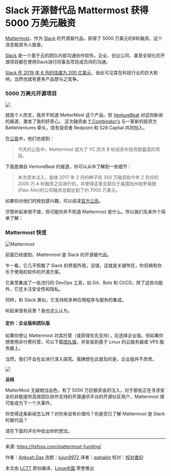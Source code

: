 [#]: collector: (lujun9972)
[#]: translator: (wahailin)
[#]: reviewer: ( )
[#]: publisher: ( )
[#]: url: ( )
[#]: subject: (Open Source Slack Alternative Mattermost Gets $50M Funding)
[#]: via: (https://itsfoss.com/mattermost-funding/)
[#]: author: (Ankush Das https://itsfoss.com/author/ankush/)

Slack 开源替代品 Mattermost 获得 5000 万美元融资
======
 
[Mattermost][1]，作为 [Slack][2] 的开源替代品，获得了 5000 万美元的B轮融资。这个消息极其令人振奋。
  
[Slack][3] 是一个基于云的团队内部沟通协作软件。企业、创业公司、甚至全球化的开源项目都在使用Slack进行同事及项目成员间的沟通。

[Slack 在 2019 年 6 月的估值为 200 亿美元][4]，由此可见其在科技行业的巨大影响，当然也就有更多产品想与之竞争。

### 5000 万美元开源项目

![][5]
 
就我个人而言，我并不知道 MatterMost 这个产品。但 [VentureBeat][6] 对这则新闻的报道，激发了我的好奇心。 这次融资由 [Y Combinator’s][7] 与一家新的投资方 BattleVentures 牵头，现有投资者 Redpoint 和 S28 Captial 共同加入。


在[公告][8]中，他们也提到：
 
> 今天的公告中，Mattermost 成为了 YC 历次 B 轮投资中投资额最高的项目。

下面是摘自 VentureBeat 的报道，你可以从中了解到一些细节：

> 本次资本注入，是继 2017 年 2 月的种子轮 350 万融资和今年 2 月份的 2000 万 A 轮融资之后进行的，并使得这家总部位于美国加州帕罗奥图(Palo Alto)的公司融资总额达到了约 7000 万美元。
 
如果你对他们的规划感兴趣，可以阅读[官方公告][8]。

尽管听起来很不错，但可能你并不知道 Mattermost 是什么。所以我们先来作个简单了解：

### Mattermost 快览

![Mattermost][9]

前面已经提到，Mattermost 是 Slack 的开源替代品。
 
乍一看，它几乎照搬了 Slack 的界面外观，没错，这就是关键所在，你将拥有你乐于使用的软件的开源方案。
 
它甚至集成了一些流行的 DevOps 工具，如 Git、Bots 和 CI/CD。除了这些功能外，它还关注安全性和隐私。

同样，和 Slack 类似，它支持和多种应用程序与服务的集成。

听起来很有前景？我也这么认为。

#### 定价：企业版和团队版

如果你想让 Mattermost 对其托管（或获得优先支持），应选择企业版。但如果你想使用非付费托管，可以下载[团队版][11]，并安装到基于 Linux 的云服务器或 VPS 服务器上。
 
当然，我们不会在此进行深入探究。我确想在此提及的是，企业版并不昂贵。

![][12]

**总结**

MatterMost 无疑相当出色，有了 5000 万巨额资金的注入，对于那些正在寻求安全的并能提供高效团队协作支持的开源通讯平台的开源社区用户，Mattermost 很可能成为下一个大事件。

你觉得这条新闻怎么样？对你来说有价值吗？你是否已了解 Mattermost 是 Slack 的替代品？

请在下面的评论中给出你的想法。

--------------------------------------------------------------------------------

来源: <https://itsfoss.com/mattermost-funding/>

作者：[Ankush Das][a]
选题：[lujun9972][b]
译者：[wahailin](https://github.com/wahailin)
校对：[校对者ID](https://github.com/校对者ID)

本文由 [LCTT](https://github.com/LCTT/TranslateProject) 原创编译，[Linux中国](https://linux.cn/) 荣誉推出

[a]: https://itsfoss.com/author/ankush/
[b]: https://github.com/lujun9972
[1]: https://mattermost.com/
[2]: https://itsfoss.com/slack-use-linux/
[3]: https://slack.com
[4]: https://www.ft.com/content/98747b36-9368-11e9-aea1-2b1d33ac3271
[5]: https://i0.wp.com/itsfoss.com/wp-content/uploads/2019/06/mattermost-wallpaper.png?resize=800%2C450&ssl=1
[6]: https://venturebeat.com/2019/06/19/mattermost-raises-50-million-to-advance-its-open-source-slack-alternative/
[7]: https://www.ycombinator.com/
[8]: https://mattermost.com/blog/yc-leads-50m-series-b-in-mattermost-as-open-source-slack-alternative/
[9]: https://i0.wp.com/itsfoss.com/wp-content/uploads/2019/06/mattermost-screenshot.jpg?fit=800%2C497&ssl=1
[10]: https://itsfoss.com/zettlr-markdown-editor/
[11]: https://mattermost.com/download/
[12]: https://i1.wp.com/itsfoss.com/wp-content/uploads/2019/06/mattermost-enterprise-plan.jpg?fit=800%2C325&ssl=1
